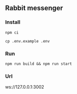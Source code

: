 ## Rabbit messenger ##

### Install ###
```
npm ci

cp .env.example .env

```
### Run ###
```
npm run build && npm run start
```

### Url ###

ws://127.0.0.1:3002
